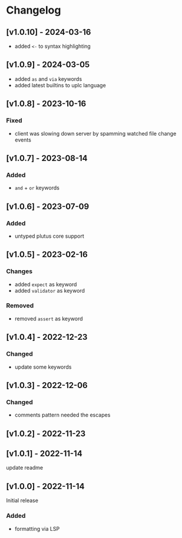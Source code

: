 # Changelog

## [v1.0.10] - 2024-03-16

- added `<-` to syntax highlighting

## [v1.0.9] - 2024-03-05

- added `as` and `via` keywords
- added latest builtins to uplc language

## [v1.0.8] - 2023-10-16

### Fixed

- client was slowing down server by spamming watched file change events

## [v1.0.7] - 2023-08-14

### Added

- `and` + `or` keywords

## [v1.0.6] - 2023-07-09

### Added

- untyped plutus core support

## [v1.0.5] - 2023-02-16

### Changes

- added `expect` as keyword
- added `validator` as keyword

### Removed

- removed `assert` as keyword

## [v1.0.4] - 2022-12-23

### Changed

- update some keywords

## [v1.0.3] - 2022-12-06

### Changed

- comments pattern needed the escapes

## [v1.0.2] - 2022-11-23

## [v1.0.1] - 2022-11-14

update readme

## [v1.0.0] - 2022-11-14

Initial release

### Added

- formatting via LSP
